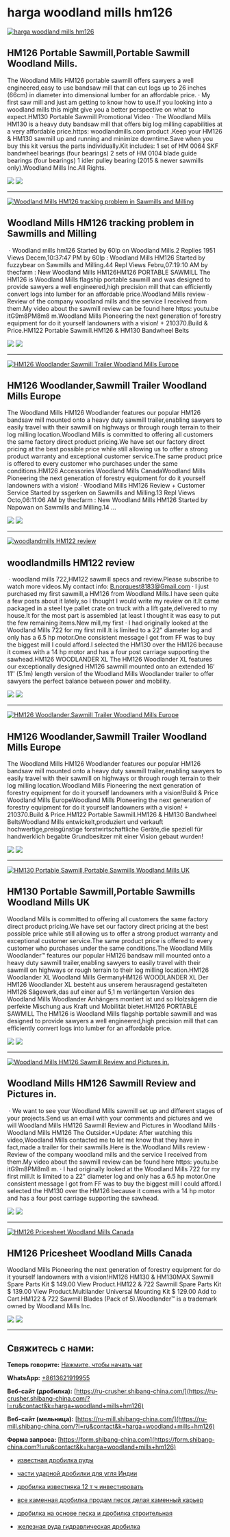 # harga woodland mills hm126

<a href="https://swt.shibang-china.com/?l=ru&img&k=harga+woodland+mills+hm126" target="_blank">![harga woodland mills hm126](http://static.shibang-china.com/all-800x300/452.jpg)</a>

## HM126 Portable Sawmill,Portable Sawmill Woodland Mills.
The Woodland Mills HM126 portable sawmill offers sawyers a well engineered,easy to use bandsaw mill that can cut logs up to 26 inches (66cm) in diameter into dimensional lumber for an affordable price.&nbsp;&#0183;&#32;My first saw mill and just am getting to know how to use.If you looking into a woodland mills this might give you a better perspective on what to expect.HM130 Portable Sawmill Promotional Video&nbsp;&#0183;&#32;The Woodland Mills HM130 is a heavy duty bandsaw mill that offers big log milling capabilities at a very affordable price.https: woodlandmills.com product .Keep your HM126 &amp; HM130 sawmill up and running and minimize downtime.Save when you buy this kit versus the parts individually.Kit includes: 1 set of HM 0064 SKF bandwheel bearings (four bearings) 2 sets of HM 0104 blade guide bearings (four bearings) 1 idler pulley bearing (2015 &amp; newer sawmills only).Woodland Mills Inc.All Rights.


<a href="https://whatsapp.shibangsoft.com/WhatsApp.php" target="_blank" title="WhatsApp">![](http://static.shibang-china.com/icon/whatsapp.png)</a> <a href="https://swt.shibang-china.com/?l=ru&icon&k=harga+woodland+mills+hm126" target="_blank">![](http://static.shibang-china.com/icon/chat-ru.png)</a>

---

<a href="https://swt.shibang-china.com/?l=ru&img&k=harga+woodland+mills+hm126" target="_blank">![Woodland Mills HM126 tracking problem in Sawmills and Milling](http://static.shibang-china.com/all-800x300/1123.jpg)</a>

## Woodland Mills HM126 tracking problem in Sawmills and Milling
&nbsp;&#0183;&#32;Woodland mills hm126 Started by 60lp on Woodland Mills.2 Replies 1951 Views Decem,10:37:47 PM by 60lp : Woodland Mills HM126 Started by fuzzybear on Sawmills and Milling.44 Repl Views Febru,07:19:10 AM by thecfarm : New Woodland Mills HM126HM126 PORTABLE SAWMILL The HM126 is Woodland Mills flagship portable sawmill and was designed to provide sawyers a well engineered,high precision mill that can efficiently convert logs into lumber for an affordable price.Woodland Mills review&nbsp;&#0183;&#32;Review of the company woodland mills and the service I received from them.My video about the sawmill review can be found here https: youtu.be itG9m8PM8m8 m.Woodland Mills Pioneering the next generation of forestry equipment for do it yourself landowners with a vision! + 210370.Build &amp; Price.HM122 Portable Sawmill.HM126 &amp; HM130 Bandwheel Belts


<a href="https://whatsapp.shibangsoft.com/WhatsApp.php" target="_blank" title="WhatsApp">![](http://static.shibang-china.com/icon/whatsapp.png)</a> <a href="https://swt.shibang-china.com/?l=ru&icon&k=harga+woodland+mills+hm126" target="_blank">![](http://static.shibang-china.com/icon/chat-ru.png)</a>

---

<a href="https://swt.shibang-china.com/?l=ru&img&k=harga+woodland+mills+hm126" target="_blank">![HM126 Woodlander,Sawmill Trailer Woodland Mills Europe](http://static.shibang-china.com/all-800x300/550.jpg)</a>

## HM126 Woodlander,Sawmill Trailer Woodland Mills Europe
The Woodland Mills HM126 Woodlander features our popular HM126 bandsaw mill mounted onto a heavy duty sawmill trailer,enabling sawyers to easily travel with their sawmill on highways or through rough terrain to their log milling location.Woodland Mills is committed to offering all customers the same factory direct product pricing.We have set our factory direct pricing at the best possible price while still allowing us to offer a strong product warranty and exceptional customer service.The same product price is offered to every customer who purchases under the same conditions.HM126 Accessories Woodland Mills CanadaWoodland Mills Pioneering the next generation of forestry equipment for do it yourself landowners with a vision!&nbsp;&#0183;&#32;Woodland Mills HM126 Review + Customer Service Started by ssgerken on Sawmills and Milling.13 Repl Views Octo,06:11:06 AM by thecfarm : New Woodland Mills HM126 Started by Napowan on Sawmills and Milling.14 …


<a href="https://whatsapp.shibangsoft.com/WhatsApp.php" target="_blank" title="WhatsApp">![](http://static.shibang-china.com/icon/whatsapp.png)</a> <a href="https://swt.shibang-china.com/?l=ru&icon&k=harga+woodland+mills+hm126" target="_blank">![](http://static.shibang-china.com/icon/chat-ru.png)</a>

---

<a href="https://swt.shibang-china.com/?l=ru&img&k=harga+woodland+mills+hm126" target="_blank">![woodlandmills HM122 review](http://static.shibang-china.com/all-800x300/969.jpg)</a>

## woodlandmills HM122 review
&nbsp;&#0183;&#32;woodland mills 722,HM122 sawmill specs and review.Please subscribe to watch more videos.My contact info: B.norquest8183@Gmail.com&nbsp;&#0183;&#32;I just purchased my first sawmill,a HM126 from Woodland Mills.I have seen quite a few posts about it lately,so I thought I would write my review on it.It came packaged in a steel tye pallet crate on truck with a lift gate,delivered to my house.It for the most part is assembled (at least I thought it was easy to put the few remaining items.New mill,my first&nbsp;&#0183;&#32;I had originally looked at the Woodland Mills 722 for my first mill.It is limited to a 22&quot; diameter log and only has a 6.5 hp motor.One consistent message I got from FF was to buy the biggest mill I could afford.I selected the HM130 over the HM126 because it comes with a 14 hp motor and has a four post carriage supporting the sawhead.HM126 WOODLANDER XL The HM126 Woodlander XL features our exceptionally designed HM126 sawmill mounted onto an extended 16’ 11″ (5.1m) length version of the Woodland Mills Woodlander trailer to offer sawyers the perfect balance between power and mobility.


<a href="https://whatsapp.shibangsoft.com/WhatsApp.php" target="_blank" title="WhatsApp">![](http://static.shibang-china.com/icon/whatsapp.png)</a> <a href="https://swt.shibang-china.com/?l=ru&icon&k=harga+woodland+mills+hm126" target="_blank">![](http://static.shibang-china.com/icon/chat-ru.png)</a>

---

<a href="https://swt.shibang-china.com/?l=ru&img&k=harga+woodland+mills+hm126" target="_blank">![HM126 Woodlander,Sawmill Trailer Woodland Mills Europe](http://static.shibang-china.com/all-800x300/1060.jpg)</a>

## HM126 Woodlander,Sawmill Trailer Woodland Mills Europe
The Woodland Mills HM126 Woodlander features our popular HM126 bandsaw mill mounted onto a heavy duty sawmill trailer,enabling sawyers to easily travel with their sawmill on highways or through rough terrain to their log milling location.Woodland Mills Pioneering the next generation of forestry equipment for do it yourself landowners with a vision!Build &amp; Price Woodland Mills EuropeWoodland Mills Pioneering the next generation of forestry equipment for do it yourself landowners with a vision! + 210370.Build &amp; Price.HM122 Portable Sawmill.HM126 &amp; HM130 Bandwheel BeltsWoodland Mills entwickelt,produziert und verkauft hochwertige,preisg&#252;nstige forstwirtschaftliche Ger&#228;te,die speziell f&#252;r handwerklich begabte Grundbesitzer mit einer Vision gebaut wurden!


<a href="https://whatsapp.shibangsoft.com/WhatsApp.php" target="_blank" title="WhatsApp">![](http://static.shibang-china.com/icon/whatsapp.png)</a> <a href="https://swt.shibang-china.com/?l=ru&icon&k=harga+woodland+mills+hm126" target="_blank">![](http://static.shibang-china.com/icon/chat-ru.png)</a>

---

<a href="https://swt.shibang-china.com/?l=ru&img&k=harga+woodland+mills+hm126" target="_blank">![HM130 Portable Sawmill,Portable Sawmills Woodland Mills UK](http://static.shibang-china.com/all-800x300/389.jpg)</a>

## HM130 Portable Sawmill,Portable Sawmills Woodland Mills UK
Woodland Mills is committed to offering all customers the same factory direct product pricing.We have set our factory direct pricing at the best possible price while still allowing us to offer a strong product warranty and exceptional customer service.The same product price is offered to every customer who purchases under the same conditions.The Woodland Mills Woodlander™ features our popular HM126 bandsaw mill mounted onto a heavy duty sawmill trailer,enabling sawyers to easily travel with their sawmill on highways or rough terrain to their log milling location.HM126 Woodlander XL Woodland Mills GermanyHM126 WOODLANDER XL Der HM126 Woodlander XL besteht aus unserem herausragend gestalteten HM126 S&#228;gewerk,das auf einer auf 5,1 m verl&#228;ngerten Version des Woodland Mills Woodlander Anh&#228;ngers montiert ist und so Holzs&#228;gern die perfekte Mischung aus Kraft und Mobilit&#228;t bietet.HM126 PORTABLE SAWMILL The HM126 is Woodland Mills flagship portable sawmill and was designed to provide sawyers a well engineered,high precision mill that can efficiently convert logs into lumber for an affordable price.


<a href="https://whatsapp.shibangsoft.com/WhatsApp.php" target="_blank" title="WhatsApp">![](http://static.shibang-china.com/icon/whatsapp.png)</a> <a href="https://swt.shibang-china.com/?l=ru&icon&k=harga+woodland+mills+hm126" target="_blank">![](http://static.shibang-china.com/icon/chat-ru.png)</a>

---

<a href="https://swt.shibang-china.com/?l=ru&img&k=harga+woodland+mills+hm126" target="_blank">![Woodland Mills HM126 Sawmill Review and Pictures in.](http://static.shibang-china.com/all-800x300/286.jpg)</a>

## Woodland Mills HM126 Sawmill Review and Pictures in.
&nbsp;&#0183;&#32;We want to see your Woodland Mills sawmill set up and different stages of your projects.Send us an email with your comments and pictures and we will Woodland Mills HM126 Sawmill Review and Pictures in Woodland Mills&nbsp;&#0183;&#32;Woodland Mills HM126 The Outsider.*Update: After watching this video,Woodland Mills contacted me to let me know that they have in fact,made a trailer for their sawmills.Here is the.Woodland Mills review&nbsp;&#0183;&#32;Review of the company woodland mills and the service I received from them.My video about the sawmill review can be found here https: youtu.be itG9m8PM8m8 m.&nbsp;&#0183;&#32;I had originally looked at the Woodland Mills 722 for my first mill.It is limited to a 22&quot; diameter log and only has a 6.5 hp motor.One consistent message I got from FF was to buy the biggest mill I could afford.I selected the HM130 over the HM126 because it comes with a 14 hp motor and has a four post carriage supporting the sawhead.


<a href="https://whatsapp.shibangsoft.com/WhatsApp.php" target="_blank" title="WhatsApp">![](http://static.shibang-china.com/icon/whatsapp.png)</a> <a href="https://swt.shibang-china.com/?l=ru&icon&k=harga+woodland+mills+hm126" target="_blank">![](http://static.shibang-china.com/icon/chat-ru.png)</a>

---

<a href="https://swt.shibang-china.com/?l=ru&img&k=harga+woodland+mills+hm126" target="_blank">![HM126 Pricesheet Woodland Mills Canada](http://static.shibang-china.com/all-800x300/900.jpg)</a>

## HM126 Pricesheet Woodland Mills Canada
Woodland Mills Pioneering the next generation of forestry equipment for do it yourself landowners with a vision!HM126 HM130 &amp; HM130MAX Sawmill Spare Parts Kit $ 149.00 View Product.HM122 &amp; 722 Sawmill Spare Parts Kit $ 139.00 View Product.Multilander Universal Mounting Kit $ 129.00 Add to Cart.HM122 &amp; 722 Sawmill Blades (Pack of 5).Woodlander™ is a trademark owned by Woodland Mills Inc.

<a href="https://whatsapp.shibangsoft.com/WhatsApp.php" target="_blank" title="WhatsApp">![](http://static.shibang-china.com/icon/whatsapp.png)</a> <a href="https://swt.shibang-china.com/?l=ru&icon&k=harga+woodland+mills+hm126" target="_blank">![](http://static.shibang-china.com/icon/chat-ru.png)</a>

---
## Свяжитесь с нами:

**Теперь говорите:** [Нажмите, чтобы начать чат](https://swt.shibang-china.com?l=ru&contact&k=harga+woodland+mills+hm126)

**WhatsApp:**  [+8613621919955](https://whatsapp.shibangsoft.com/WhatsApp.php)

**Веб-сайт (дробилка):** [https://ru-crusher.shibang-china.com/](https://ru-crusher.shibang-china.com/?l=ru&contact&k=harga+woodland+mills+hm126)

**Веб-сайт (мельница):** [https://ru-mill.shibang-china.com/](https://ru-mill.shibang-china.com/?l=ru&contact&k=harga+woodland+mills+hm126)

**Форма запроса:** [https://form.shibang-china.com](https://form.shibang-china.com?l=ru&contact&k=harga+woodland+mills+hm126)

* [известная дробилка руды](../123/%D0%B8%D0%B7%D0%B2%D0%B5%D1%81%D1%82%D0%BD%D0%B0%D1%8F%20%D0%B4%D1%80%D0%BE%D0%B1%D0%B8%D0%BB%D0%BA%D0%B0%20%D1%80%D1%83%D0%B4%D1%8B.md)

* [части ударной дробилки для угля Индии](../121/%D1%87%D0%B0%D1%81%D1%82%D0%B8%20%D1%83%D0%B4%D0%B0%D1%80%D0%BD%D0%BE%D0%B9%20%D0%B4%D1%80%D0%BE%D0%B1%D0%B8%D0%BB%D0%BA%D0%B8%20%D0%B4%D0%BB%D1%8F%20%D1%83%D0%B3%D0%BB%D1%8F%20%D0%98%D0%BD%D0%B4%D0%B8%D0%B8.md)

* [дробилка известняка 12 т ч инвестировать](../123/%D0%B4%D1%80%D0%BE%D0%B1%D0%B8%D0%BB%D0%BA%D0%B0%20%D0%B8%D0%B7%D0%B2%D0%B5%D1%81%D1%82%D0%BD%D1%8F%D0%BA%D0%B0%2012%20%D1%82%20%D1%87%20%D0%B8%D0%BD%D0%B2%D0%B5%D1%81%D1%82%D0%B8%D1%80%D0%BE%D0%B2%D0%B0%D1%82%D1%8C.md)

* [все каменная дробилка продам песок делая каменный карьер](../121/%D0%B2%D1%81%D0%B5%20%D0%BA%D0%B0%D0%BC%D0%B5%D0%BD%D0%BD%D0%B0%D1%8F%20%D0%B4%D1%80%D0%BE%D0%B1%D0%B8%D0%BB%D0%BA%D0%B0%20%D0%BF%D1%80%D0%BE%D0%B4%D0%B0%D0%BC%20%D0%BF%D0%B5%D1%81%D0%BE%D0%BA%20%D0%B4%D0%B5%D0%BB%D0%B0%D1%8F%20%D0%BA%D0%B0%D0%BC%D0%B5%D0%BD%D0%BD%D1%8B%D0%B9%20%D0%BA%D0%B0%D1%80%D1%8C%D0%B5%D1%80.md)

* [дробилка на основе песка и дробилка строительная](../123/%D0%B4%D1%80%D0%BE%D0%B1%D0%B8%D0%BB%D0%BA%D0%B0%20%D0%BD%D0%B0%20%D0%BE%D1%81%D0%BD%D0%BE%D0%B2%D0%B5%20%D0%BF%D0%B5%D1%81%D0%BA%D0%B0%20%D0%B8%20%D0%B4%D1%80%D0%BE%D0%B1%D0%B8%D0%BB%D0%BA%D0%B0%20%D1%81%D1%82%D1%80%D0%BE%D0%B8%D1%82%D0%B5%D0%BB%D1%8C%D0%BD%D0%B0%D1%8F.md)

* [железная руда гидравлическая дробилка](../123/%D0%B6%D0%B5%D0%BB%D0%B5%D0%B7%D0%BD%D0%B0%D1%8F%20%D1%80%D1%83%D0%B4%D0%B0%20%D0%B3%D0%B8%D0%B4%D1%80%D0%B0%D0%B2%D0%BB%D0%B8%D1%87%D0%B5%D1%81%D0%BA%D0%B0%D1%8F%20%D0%B4%D1%80%D0%BE%D0%B1%D0%B8%D0%BB%D0%BA%D0%B0.md)